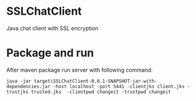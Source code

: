 # SSLChatClient
Java chat client with SSL encryption

# Package and run
After maven package run server with following command:
```
java -jar target\SSLChatClient-0.0.1-SNAPSHOT-jar-with-dependencies.jar -host localhost -port 5441 -clientjks client.jks -trustjks trusted.jks  -clientpwd changeit -trustpwd changeit
```
